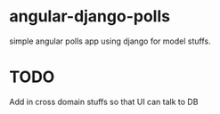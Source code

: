 angular-django-polls
====================

simple angular polls app using django for model stuffs.  

TODO
====================
Add in cross domain stuffs so that UI can talk to DB
